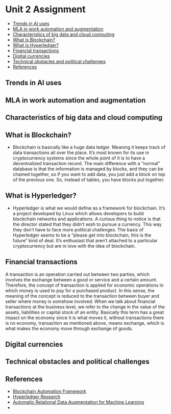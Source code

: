 # Unit 2 Assignment

- [Trends in AI uses](#Trends-in-AI-uses)
- [MLA in work automation and augmentation](#MLA-in-work-automation-and-augmentation)
- [Characteristics of big data and cloud computing](#Characteristics-of-big-data-and-cloud-computing)
- [What is Blockchain?](#What-is-Blockchain?)
- [What is Hyperledger?](#What-is-Hyperledger?)
- [Financial transactions](#Financial-transactions)
- [Digital currencies](#Digital-currencies)
- [Technical obstacles and political challenges](#Technical-obstacles-and-political-challenges)
- [References](#References)

## Trends in AI uses
## MLA in work automation and augmentation
## Characteristics of big data and cloud computing
## What is Blockchain?
- Blockchain is basically like a huge data ledger. Meaning it keeps track of data transactions all over the place. It’s most known for its use in cryptocurrency systems since the whole point of it is to have a decentralized transaction record. The main difference with a “normal” database is that the information is managed by blocks, and they can be chained together, so if you want to add data, you just add a block on top of the previous one. So, instead of tables, you have blocks put together.
## What is Hyperledger?
- Hyperledger is what we would define as a framework for blockchain. It’s a project developed by Linux which allows developers to build blockchain networks and applications. A curious thing to notice is that the director stated that they didn’t wish to pursue a currency. This way they don’t have to face more political challenges. The basis of Hyperledger seems to be a “please get into blockchain, this is the future” kind of deal. It’s enthusiast that aren’t attached to a particular cryptocurrency but are in love with the idea of blockchain.
## Financial transactions
A transaction is an operation carried out between two parties, which involves the exchange between a good or service and a certain amount. Therefore, the concept of transaction is applied for economic operations in which money is used to pay for a purchased product. In this sense, the meaning of the concept is reduced to the transaction between buyer and seller where money is somehow involved. When we talk about financial transactions at the business level, we refer to the change in the value of the assets, liabilities or capital stock of an entity. Basically this term has a great impact on the economy since it is what moves it, without transactions there is no economy, transaction as mentioned above, means exchange, which is what makes the economy move through exchange of goods.
## Digital currencies
## Technical obstacles and political challenges
## References
- [Blockchain Automation Framework](https://blockchain-automation-framework.readthedocs.io/en/latest/introduction.html)
- [Hyperledger Research](https://www.hyperledger.org/learn/research)
- [Automatic Relational Data Augmentation for Machine Learning](https://arxiv.org/pdf/2003.09758.pdf)
- []()
